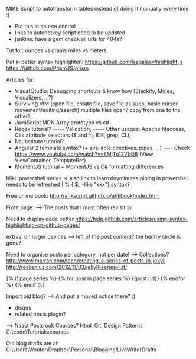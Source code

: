 MIKE Script to autotransform tables instead of doing it manually every time :)



- Put this in source control
- links to autohotkey script need to be updated
- jenkins: have a gem check all urls for 404s?

Tut for:
ounces vs grams
miles vs meters


Put in better syntax highlighter?
https://github.com/isagalaev/highlight.js
https://github.com/PrismJS/prism

Articles for:
- Visual Studio: Debugging shortcuts & know how (Stackify, Moles, Visualizers, ...?)
- Surviving VIM (open file, create file, save file as sudo, basic cursor movement/editing/search) multiple files open? copy from one to the other?
- JavaScript MDN Array.prototype vs c#
- Regex tutorial?
----- Validation, 
----- Other usages: Apache htaccess, Css attribute selectors ($ and ^), IDE, grep, CLI, 
- Nsubstitute tutorial?
- Angular 2 template syntax? (+ available directives, pipes, ...) 
---- Check https://www.youtube.com/watch?v=EMjTp12VbQ8 (View, ViewContainer, TemplateRef)
- MomentJS tutorial + MomentJS vs C# formatting differences

bliki: powershell series -> also link to learnxinyminutes
piping in powershell needs to be refreshed
| % { $_ -like "xxx"} syntax?

Free online book:
http://ahkscript.github.io/ahkbook/index.html


Front page:
--> The posts that I most often revisit :p

Need to display code better
https://help.github.com/articles/using-syntax-highlighting-on-github-pages/


extras: on larger devices --> left of the post content?
the hentry circle is gone?


Need to organise posts per category, not per date! --> Collections?
http://www.marran.com/tech/creating-a-series-of-posts-in-jekyll
http://realjenius.com/2012/11/03/jekyll-series-list/

{% if page.series %}
	{% for post in page.series %}
		{{post.url}}
	{% endfor %}
{% endif %}



Import old blog?
--> And put a moved notice there? :)



- disqus
- related posts plugin?


--> Naast Posts ook Courses? Html, Git, Design Patterns
C:\code\Tutorials\courses



Old blog drafts are at:
C:\Users\Wouter\Dropbox\Personal\Blogging\!LiveWriterDrafts
